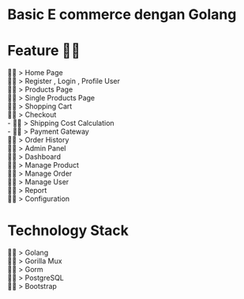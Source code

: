 # Basic  E commerce dengan Golang 

# Feature 🐱‍👤

🏴‍☠️ > Home Page <br>
🏴‍☠️ > Register , Login , Profile User <br>
🏴‍☠️ > Products Page <br>
🏴‍☠️ > Single Products Page <br>
🏴‍☠️ > Shopping Cart <br>
🏴‍☠️ > Checkout <br>
    - 🏴‍☠️ > Shipping Cost Calculation <br>
    - 🏴‍☠️ > Payment Gateway <br>
🏴‍☠️ > Order History <br>
🏴‍☠️ > Admin Panel <br>
    🏴‍☠️ > Dashboard <br>
    🏴‍☠️ > Manage Product <br>
    🏴‍☠️ > Manage Order <br>
    🏴‍☠️ > Manage User <br>
    🏴‍☠️ > Report <br>
    🏴‍☠️ > Configuration <br>

# Technology Stack

🏴‍☠️ > Golang <br>
    🏴‍☠️ > Gorilla Mux <br>
    🏴‍☠️ > Gorm <br>
🏴‍☠️ > PostgreSQL <br>
🏴‍☠️ > Bootstrap

